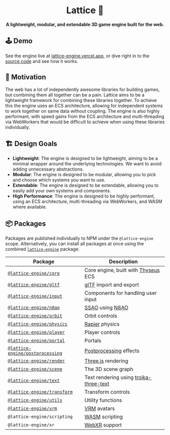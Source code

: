 <div align="center">
  <h1>Lattice 💎</h1>
  <strong>A lightweight, modular, and extendable 3D game engine built for the web.</strong>
</div>

## 🕹️ Demo

See the engine live at [lattice-engine.vercel.app](https://lattice-engine.vercel.app/), or dive right in to the [source code](./examples/src/demos/) and see how it works.

## 🤔 Motivation

The web has a lot of independently awesome libraries for building games, but combining them all together can be a pain. Lattice aims to be a lightweight framework for combining these libraries together. To achieve this the engine uses an ECS architecture, allowing for independent systems to work together on same data without coupling. The engine is also highly performant, with speed gains from the ECS architecture and multi-threading via WebWorkers that would be difficult to achieve when using these libraries individually.

## 🏗️ Design Goals

- **Lightweight**: The engine is designed to be lightweight, aiming to be a minimal wrapper around the underlying technologies. We want to avoid adding unnecessary abstractions.
- **Modular**: The engine is designed to be modular, allowing you to pick and choose which systems you want to use.
- **Extendable**: The engine is designed to be extendable, allowing you to easily add your own systems and components.
- **High Performance**: The engine is designed to be highly performant, using an ECS architecture, multi-threading via WebWorkers, and WASM where available.

## 📦 Packages

Packages are published individually to NPM under the `@lattice-engine` scope. Alternatively, you can install all packages at once using the combined [`lattice-engine`](./packages/lattice-engine) package.

| Package                                                       | Description                                                                                                          |
| ------------------------------------------------------------- | -------------------------------------------------------------------------------------------------------------------- |
| [`@lattice-engine/core`](./packages/core)                     | Core engine, built with [Thyseus](https://github.com/JaimeGensler/thyseus) ECS                                       |
| [`@lattice-engine/gltf`](./packages/gltf)                     | [glTF](https://github.com/KhronosGroup/glTF) import and export                                                       |
| [`@lattice-engine/input`](./packages/input)                   | Components for handling user input                                                                                   |
| [`@lattice-engine/n8ao`](./packages/n8ao)                     | [SSAO](https://en.wikipedia.org/wiki/Screen_space_ambient_occlusion) using [N8AO](https://github.com/N8python/n8ao)  |
| [`@lattice-engine/orbit`](./packages/orbit)                   | Orbit controls                                                                                                       |
| [`@lattice-engine/physics`](./packages/physics)               | [Rapier](https://rapier.rs) physics                                                                                  |
| [`@lattice-engine/player`](./packages/player)                 | Player controls                                                                                                      |
| [`@lattice-engine/portal`](./packages/portal)                 | Portals                                                                                                              |
| [`@lattice-engine/postprocessing`](./packages/postprocessing) | [Postprocessing](https://github.com/pmndrs/postprocessing) effects                                                   |
| [`@lattice-engine/render`](./packages/render)                 | [Three.js](https://threejs.org) rendering                                                                            |
| [`@lattice-engine/scene`](./packages/scene)                   | The 3D scene graph                                                                                                   |
| [`@lattice-engine/text`](./packages/text)                     | Text rendering using [troika-three-text](https://github.com/protectwise/troika/tree/main/packages/troika-three-text) |
| [`@lattice-engine/transform`](./packages/transform)           | Transform controls                                                                                                   |
| [`@lattice-engine/utils`](./packages/utils)                   | Utility functions                                                                                                    |
| [`@lattice-engine/vrm`](./packages/vrm)                       | [VRM](https://vrm.dev/en) avatars                                                                                    |
| `@lattice-engine/scripting`                                   | [WASM](https://webassembly.org) scripting                                                                            |
| `@lattice-engine/xr`                                          | [WebXR](https://developer.mozilla.org/en-US/docs/Web/API/WebXR_Device_API) support                                   |
